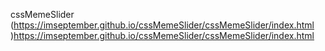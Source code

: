 cssMemeSlider
(https://imseptember.github.io/cssMemeSlider/cssMemeSlider/index.html
)https://imseptember.github.io/cssMemeSlider/cssMemeSlider/index.html
